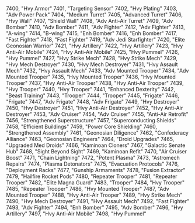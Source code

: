 ﻿7400, "Hvy Armor"
7401, "Targeting Sensor"
7402, "Hvy Plating"
7403, "Adv Power Pack"
7404, "Medium Turret"
7405, "Advanced Turret"
7406, "Hvy Wall"
7407, "Shield Wall"
7408, "Adv Anti-Air Turret"
7409, "Adv Bomber"
7410, "Adv Bomber"
7411, "Adv Fighter"
7412, "Adv Fighter"
7413, "A-wing"
7414, "B-wing"
7415, "Enh Bomber"
7416, "Enh Bomber"
7417, "Fast Fighter"
7418, "Fast Fighter"
7419, "Adv Jedi Starfighter"
7420, "Elite Geonosian Warrior"
7421, "Hvy Artillery"
7422, "Hvy Artillery"
7423, "Hvy Anti-Air Mobile"
7424, "Hvy Anti-Air Mobile"
7425, "Hvy Pummel"
7426, "Hvy Pummel"
7427, "Hvy Strike Mech"
7428, "Hvy Strike Mech"
7429, "Hvy Mech Destroyer"
7430, "Hvy Mech Destroyer"
7431, "Hvy Assault Mech"
7432, "Hvy Assault Mech"
7433, "Adv Mounted Trooper"
7434, "Adv Mounted Trooper"
7435, "Hvy Mounted Trooper"
7436, "Hvy Mounted Trooper"
7437, "Hvy Anti-Air Trooper"
7438, "Hvy Anti-Air Trooper"
7439, "Hvy Trooper"
7440, "Hvy Trooper"
7441, "Enhanced Dexterity"
7442, "Beast Training"
7443, "Trooper"
7444, "Trooper"
7445, "Frigate"
7446, "Frigate"
7447, "Adv Frigate"
7448, "Adv Frigate"
7449, "Hvy Destroyer"
7450, "Hvy Destroyer"
7451, "Hvy Anti-Air Destroyer"
7452, "Hvy Anti-Air Destroyer"
7453, "Adv Cruiser"
7454, "Adv Cruiser"
7455, "Anti-Air Retrofit"
7456, "Strengthened Superstructure"
7457, "Superconducting Shields"
7458, "Efficient Buildings"
7459, "Power Core Shielding"
7460, "Strengthened Assembly"
7461, "Geonosian Diligence"
7462, "Confederacy Alliance"
7463, "Geonosian Engineers"
7464, "Droid Upgrades"
7465, "Upgraded Med Droids"
7466, "Kaminoan Cloners"
7467, "Galactic Senate Hub"
7468, "Sight Beyond Sight"
7469, "Kaminoan Refit"
7470, "Air Cruiser Boost"
7471, "Chain Lightning"
7472, "Potent Plasma"
7473, "Astromech Repairs"
7474, "Plasma Detonators"
7475, "Evacuation Protocols"
7476, "Deployment Racks"
7477, "Gunship Armaments"
7478, "Fusion Extractor"
7479, "Hailfire Rocket Pods"
7480, "Repeater Trooper"
7481, "Repeater Trooper"
7482, "Elite Magna Guard"
7483, "Trooper"
7484, "Hvy Trooper"
7485, "Repeater Trooper"
7486, "Hvy Mounted Trooper"
7487, "Adv Mounted Trooper"
7488, "Hvy Anti-Air Trooper"
7489, "Hvy Strike Mech"
7490, "Hvy Mech Destroyer"
7491, "Hvy Assault Mech"
7492, "Fast Fighter"
7493, "Adv Fighter"
7494, "Enh Bomber"
7495, "Adv Bomber"
7496, "Hvy Artillery"
7497, "Hvy Anti-Air Mobile"
7498, "Hvy Pummel"
